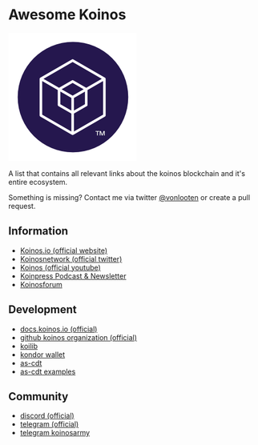 # Awesome Koinos

![Koinos Logo](https://raw.githubusercontent.com/koinos/koinos-branding/master/assets/icons/koinos-icon-dark.png "Koinos Logo")

A list that contains all relevant links about the koinos blockchain and it's entire ecosystem.

Something is missing? Contact me via twitter [@vonlooten](https://twitter.com/vonlooten) or create a pull request.

## Information

- [Koinos.io (official website)](https://koinos.io)
- [Koinosnetwork (official twitter)](https://twitter.com/koinosnetwork)
- [Koinos (official youtube)](https://www.youtube.com/c/KoinosBlockchain)
- [Koinpress Podcast & Newsletter](https://thekoinpress.com)
- [Koinosforum](https://koinosforum.com)


## Development
- [docs.koinos.io (official)](https://docs.koinos.io)
- [github koinos organization (official)](https://github.com/koinos)
- [koilib](https://github.com/joticajulian/koilib)
- [kondor wallet](https://github.com/joticajulian/kondor)
- [as-cdt](https://github.com/roaminroe/koinos-cdt-as)
- [as-cdt examples](https://github.com/roaminroe/koinos-cdt-as-examples)
## Community
- [discord (official)](https://discord.com/invite/GErGNsu)
- [telegram (official)](https://t.co/jq3R1y41tQ)
- [telegram koinosarmy](https://t.me/koinosunofficialpricechat)

